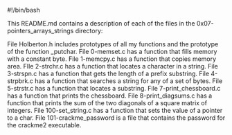#!/bin/bash

This README.md contains a description of each of the files in the 0x07-pointers_arrays_strings directory:

File Holberton.h includes prototypes of all my functions and the prototype of the function _putchar.
File 0-memset.c has a function that fills memory with a constant byte.
File 1-memcpy.c has a function that copies memory area.
FIle 2-strchr.c has a function that locates a character in a string.
File 3-strspn.c has a function that gets the length of a prefix substring.
File 4-strpbrk.c has  a function that searches a string for any of a set of bytes.
File 5-strstr.c has a function that locates a substring.
File 7-print_chessboard.c has a function that prints the chessboard.
File 8-print_diagsums.c has a function that prints the sum of the two diagonals of a square matrix of integers.
File 100-set_string.c has a function that sets the value of a pointer to a char.
File 101-crackme_password is a file that contains the password for the crackme2 executable.

